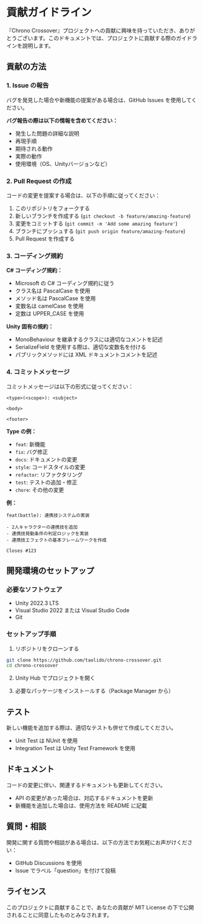 # 貢献ガイドライン

『Chrono Crossover』プロジェクトへの貢献に興味を持っていただき、ありがとうございます。このドキュメントでは、プロジェクトに貢献する際のガイドラインを説明します。

## 貢献の方法

### 1. Issue の報告

バグを発見した場合や新機能の提案がある場合は、GitHub Issues を使用してください。

**バグ報告の際は以下の情報を含めてください：**
- 発生した問題の詳細な説明
- 再現手順
- 期待される動作
- 実際の動作
- 使用環境（OS、Unityバージョンなど）

### 2. Pull Request の作成

コードの変更を提案する場合は、以下の手順に従ってください：

1. このリポジトリをフォークする
2. 新しいブランチを作成する (`git checkout -b feature/amazing-feature`)
3. 変更をコミットする (`git commit -m 'Add some amazing feature'`)
4. ブランチにプッシュする (`git push origin feature/amazing-feature`)
5. Pull Request を作成する

### 3. コーディング規約

**C# コーディング規約：**
- Microsoft の C# コーディング規約に従う
- クラス名は PascalCase を使用
- メソッド名は PascalCase を使用
- 変数名は camelCase を使用
- 定数は UPPER_CASE を使用

**Unity 固有の規約：**
- MonoBehaviour を継承するクラスには適切なコメントを記述
- SerializeField を使用する際は、適切な変数名を付ける
- パブリックメソッドには XML ドキュメントコメントを記述

### 4. コミットメッセージ

コミットメッセージは以下の形式に従ってください：

```
<type>(<scope>): <subject>

<body>

<footer>
```

**Type の例：**
- `feat`: 新機能
- `fix`: バグ修正
- `docs`: ドキュメントの変更
- `style`: コードスタイルの変更
- `refactor`: リファクタリング
- `test`: テストの追加・修正
- `chore`: その他の変更

**例：**
```
feat(battle): 連携技システムの実装

- 2人キャラクターの連携技を追加
- 連携技発動条件の判定ロジックを実装
- 連携技エフェクトの基本フレームワークを作成

Closes #123
```

## 開発環境のセットアップ

### 必要なソフトウェア

- Unity 2022.3 LTS
- Visual Studio 2022 または Visual Studio Code
- Git

### セットアップ手順

1. リポジトリをクローンする
```bash
git clone https://github.com/taolido/chrono-crossover.git
cd chrono-crossover
```

2. Unity Hub でプロジェクトを開く

3. 必要なパッケージをインストールする（Package Manager から）

## テスト

新しい機能を追加する際は、適切なテストも併せて作成してください。

- Unit Test は NUnit を使用
- Integration Test は Unity Test Framework を使用

## ドキュメント

コードの変更に伴い、関連するドキュメントも更新してください。

- API の変更があった場合は、対応するドキュメントを更新
- 新機能を追加した場合は、使用方法を README に記載

## 質問・相談

開発に関する質問や相談がある場合は、以下の方法でお気軽にお声がけください：

- GitHub Discussions を使用
- Issue でラベル「question」を付けて投稿

## ライセンス

このプロジェクトに貢献することで、あなたの貢献が MIT License の下で公開されることに同意したものとみなされます。
